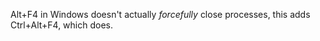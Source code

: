 Alt+F4 in Windows doesn't actually *forcefully* close processes, this adds Ctrl+Alt+F4, which does.
